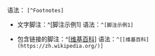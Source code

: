 语法： `[^Footnotes]`

- 文字脚注：^[脚注示例1]
语法：`^[脚注示例1]`

- 包含链接的脚注：^[[维基百科](https://zh.wikipedia.org/)]
语法：`^[[维基百科](https://zh.wikipedia.org/)]`


